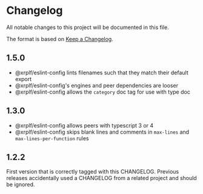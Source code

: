 # Changelog

All notable changes to this project will be documented in this file.

The format is based on [Keep a Changelog](https://keepachangelog.com/en/1.0.0/).

## 1.5.0 
- @xrplf/eslint-config lints filenames such that they match their default export
- @xrplf/eslint-config's engines and peer dependencies are looser
- @xrplf/eslint-config allows the `category` doc tag for use with type doc

## 1.3.0
- @xrplf/eslint-config allows peers with typescript 3 or 4
- @xrplf/eslint-config skips blank lines and comments in
  `max-lines` and `max-lines-per-function` rules

## 1.2.2
First version that is correctly tagged with this CHANGELOG. Previous releases
accidentally used a CHANGELOG from a related project and should be ignored.
